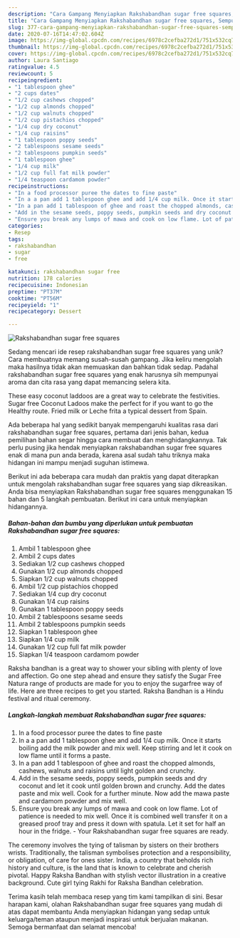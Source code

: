 ```yaml
---
description: "Cara Gampang Menyiapkan Rakshabandhan sugar free squares, Sempurna"
title: "Cara Gampang Menyiapkan Rakshabandhan sugar free squares, Sempurna"
slug: 377-cara-gampang-menyiapkan-rakshabandhan-sugar-free-squares-sempurna
date: 2020-07-16T14:47:02.604Z
image: https://img-global.cpcdn.com/recipes/6978c2cefba272d1/751x532cq70/rakshabandhan-sugar-free-squares-recipe-main-photo.jpg
thumbnail: https://img-global.cpcdn.com/recipes/6978c2cefba272d1/751x532cq70/rakshabandhan-sugar-free-squares-recipe-main-photo.jpg
cover: https://img-global.cpcdn.com/recipes/6978c2cefba272d1/751x532cq70/rakshabandhan-sugar-free-squares-recipe-main-photo.jpg
author: Laura Santiago
ratingvalue: 4.5
reviewcount: 5
recipeingredient:
- "1 tablespoon ghee"
- "2 cups dates"
- "1/2 cup cashews chopped"
- "1/2 cup almonds chopped"
- "1/2 cup walnuts chopped"
- "1/2 cup pistachios chopped"
- "1/4 cup dry coconut"
- "1/4 cup raisins"
- "1 tablespoon poppy seeds"
- "2 tablespoons sesame seeds"
- "2 tablespoons pumpkin seeds"
- "1 tablespoon ghee"
- "1/4 cup milk"
- "1/2 cup full fat milk powder"
- "1/4 teaspoon cardamom powder"
recipeinstructions:
- "In a food processor puree the dates to fine paste"
- "In a a pan add 1 tablespoon ghee and add 1/4 cup milk. Once it starts boiling add the milk powder and mix well. Keep stirring and let it cook on low flame until it forms a paste."
- "In a pan add 1 tablespoon of ghee and roast the chopped almonds, cashews, walnuts and raisins until light golden and crunchy."
- "Add in the sesame seeds, poppy seeds, pumpkin seeds and dry coconut and let it cook until golden brown and crunchy. Add the dates paste and mix well. Cook for a further minute. Now add the mawa paste and cardamom powder and mix well."
- "Ensure you break any lumps of mawa and cook on low flame. Lot of patience is needed to mix well. Once it is combined well transfer it on a greased proof tray and press it down with spatula. Let it set for half an hour in the fridge.  Your Rakshabandhan sugar free squares are ready."
categories:
- Resep
tags:
- rakshabandhan
- sugar
- free

katakunci: rakshabandhan sugar free 
nutrition: 178 calories
recipecuisine: Indonesian
preptime: "PT37M"
cooktime: "PT56M"
recipeyield: "1"
recipecategory: Dessert

---
```



![Rakshabandhan sugar free squares](https://img-global.cpcdn.com/recipes/6978c2cefba272d1/751x532cq70/rakshabandhan-sugar-free-squares-recipe-main-photo.jpg)

Sedang mencari ide resep rakshabandhan sugar free squares yang unik? Cara membuatnya memang susah-susah gampang. Jika keliru mengolah maka hasilnya tidak akan memuaskan dan bahkan tidak sedap. Padahal rakshabandhan sugar free squares yang enak harusnya sih mempunyai aroma dan cita rasa yang dapat memancing selera kita.

These easy coconut laddoos are a great way to celebrate the festivities. Sugar free Coconut Ladoos make the perfect for if you want to go the Healthy route. Fried milk or Leche frita a typical dessert from Spain.

Ada beberapa hal yang sedikit banyak mempengaruhi kualitas rasa dari rakshabandhan sugar free squares, pertama dari jenis bahan, kedua pemilihan bahan segar hingga cara membuat dan menghidangkannya. Tak perlu pusing jika hendak menyiapkan rakshabandhan sugar free squares enak di mana pun anda berada, karena asal sudah tahu triknya maka hidangan ini mampu menjadi suguhan istimewa.


Berikut ini ada beberapa cara mudah dan praktis yang dapat diterapkan untuk mengolah rakshabandhan sugar free squares yang siap dikreasikan. Anda bisa menyiapkan Rakshabandhan sugar free squares menggunakan 15 bahan dan 5 langkah pembuatan. Berikut ini cara untuk menyiapkan hidangannya.

<!--inarticleads1-->

##### Bahan-bahan dan bumbu yang diperlukan untuk pembuatan Rakshabandhan sugar free squares:

1. Ambil 1 tablespoon ghee
1. Ambil 2 cups dates
1. Sediakan 1/2 cup cashews chopped
1. Gunakan 1/2 cup almonds chopped
1. Siapkan 1/2 cup walnuts chopped
1. Ambil 1/2 cup pistachios chopped
1. Sediakan 1/4 cup dry coconut
1. Gunakan 1/4 cup raisins
1. Gunakan 1 tablespoon poppy seeds
1. Ambil 2 tablespoons sesame seeds
1. Ambil 2 tablespoons pumpkin seeds
1. Siapkan 1 tablespoon ghee
1. Siapkan 1/4 cup milk
1. Gunakan 1/2 cup full fat milk powder
1. Siapkan 1/4 teaspoon cardamom powder


Raksha bandhan is a great way to shower your sibling with plenty of love and affection. Go one step ahead and ensure they satisfy the Sugar Free Natura range of products are made for you to enjoy the sugarfree way of life. Here are three recipes to get you started. Raksha Bandhan is a Hindu festival and ritual ceremony. 

<!--inarticleads2-->

##### Langkah-langkah membuat Rakshabandhan sugar free squares:

1. In a food processor puree the dates to fine paste
1. In a a pan add 1 tablespoon ghee and add 1/4 cup milk. Once it starts boiling add the milk powder and mix well. Keep stirring and let it cook on low flame until it forms a paste.
1. In a pan add 1 tablespoon of ghee and roast the chopped almonds, cashews, walnuts and raisins until light golden and crunchy.
1. Add in the sesame seeds, poppy seeds, pumpkin seeds and dry coconut and let it cook until golden brown and crunchy. Add the dates paste and mix well. Cook for a further minute. Now add the mawa paste and cardamom powder and mix well.
1. Ensure you break any lumps of mawa and cook on low flame. Lot of patience is needed to mix well. Once it is combined well transfer it on a greased proof tray and press it down with spatula. Let it set for half an hour in the fridge.  - Your Rakshabandhan sugar free squares are ready.


The ceremony involves the tying of talisman by sisters on their brothers wrists. Traditionally, the talisman symbolises protection and a responsibility, or obligation, of care for ones sister. India, a country that beholds rich history and culture, is the land that is known to celebrate and cherish pivotal. Happy Raksha Bandhan with stylish vector illustration in a creative background. Cute girl tying Rakhi for Raksha Bandhan celebration. 

Terima kasih telah membaca resep yang tim kami tampilkan di sini. Besar harapan kami, olahan Rakshabandhan sugar free squares yang mudah di atas dapat membantu Anda menyiapkan hidangan yang sedap untuk keluarga/teman ataupun menjadi inspirasi untuk berjualan makanan. Semoga bermanfaat dan selamat mencoba!
